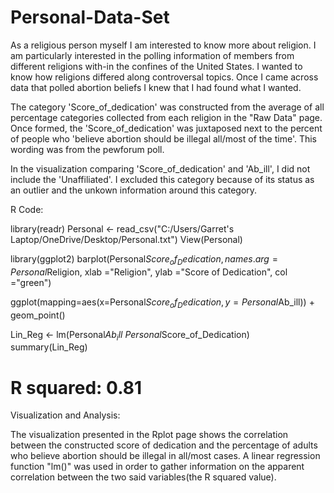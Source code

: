 # Personal-Data-Set

As a religious person myself I am interested to know more about religion. I am
particularly interested in the polling information of members from different religions 
with-in the confines of the United States. I wanted to know how religions differed along 
controversal topics. Once I came across data that polled abortion beliefs I knew that I 
had found what I wanted.

The category 'Score_of_dedication' was constructed from the average of all percentage categories 
collected from each religion in the "Raw Data" page. Once formed, the 'Score_of_dedication' was 
juxtaposed next to the percent of people who 'believe abortion should be illegal all/most of the time'.
This wording was from the pewforum poll. 

In the visualization comparing 'Score_of_dedication' and 'Ab_ill', I did not include the
'Unaffiliated'. I excluded this category because of its status as an outlier and the unkown 
information around this category. 




R Code:

library(readr)
Personal <- read_csv("C:/Users/Garret's Laptop/OneDrive/Desktop/Personal.txt")
View(Personal)

library(ggplot2)
barplot(Personal$Score_of_Dedication, names.arg = Personal$Religion, xlab ="Religion", 
        ylab ="Score of Dedication", col ="green")


ggplot(mapping=aes(x=Personal$Score_of_Dedication, y=Personal$Ab_ill)) + geom_point()

Lin_Reg <- lm(Personal$Ab_ill ~ Personal$Score_of_Dedication)
summary(Lin_Reg)

# R squared: 0.81


Visualization and Analysis:

The visualization presented in the Rplot page shows the correlation between the constructed
score of dedication and the percentage of adults who believe abortion should be illegal in
all/most cases. A linear regression function "lm()" was used in order to gather information
on the apparent correlation between the two said variables(the R squared value). 








